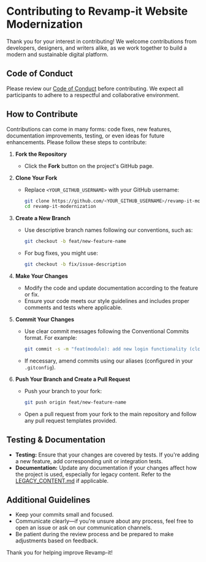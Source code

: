 # Contributing to Revamp-it Website Modernization

Thank you for your interest in contributing! We welcome contributions from developers, designers, and writers alike, as we work together to build a modern and sustainable digital platform.

## Code of Conduct

Please review our [Code of Conduct](./CODE_OF_CONDUCT.md) before contributing. We expect all participants to adhere to a respectful and collaborative environment.

## How to Contribute

Contributions can come in many forms: code fixes, new features, documentation improvements, testing, or even ideas for future enhancements. Please follow these steps to contribute:

1. **Fork the Repository**
   - Click the **Fork** button on the project's GitHub page.

2. **Clone Your Fork**
   - Replace `<YOUR_GITHUB_USERNAME>` with your GitHub username:
     ```bash
     git clone https://github.com/<YOUR_GITHUB_USERNAME>/revamp-it-modernization.git
     cd revamp-it-modernization
     ```

3. **Create a New Branch**
   - Use descriptive branch names following our conventions, such as:
     ```bash
     git checkout -b feat/new-feature-name
     ```
   - For bug fixes, you might use:
     ```bash
     git checkout -b fix/issue-description
     ```

4. **Make Your Changes**
   - Modify the code and update documentation according to the feature or fix.
   - Ensure your code meets our style guidelines and includes proper comments and tests where applicable.

5. **Commit Your Changes**
   - Use clear commit messages following the Conventional Commits format. For example:
     ```bash
     git commit -s -m "feat(module): add new login functionality (closes #123)"
     ```
   - If necessary, amend commits using our aliases (configured in your `.gitconfig`).

6. **Push Your Branch and Create a Pull Request**
   - Push your branch to your fork:
     ```bash
     git push origin feat/new-feature-name
     ```
   - Open a pull request from your fork to the main repository and follow any pull request templates provided.

## Testing & Documentation

- **Testing:** Ensure that your changes are covered by tests. If you're adding a new feature, add corresponding unit or integration tests.
- **Documentation:** Update any documentation if your changes affect how the project is used, especially for legacy content. Refer to the [LEGACY_CONTENT.md](./LEGACY_CONTENT.md) if applicable.

## Additional Guidelines

- Keep your commits small and focused.
- Communicate clearly—if you're unsure about any process, feel free to open an issue or ask on our communication channels.
- Be patient during the review process and be prepared to make adjustments based on feedback.

Thank you for helping improve Revamp-it!

